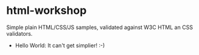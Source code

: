 # html-workshop

Simple plain HTML/CSS/JS samples, validated against W3C HTML an CSS validators.

* Hello World: It can't get simplier! :-)

